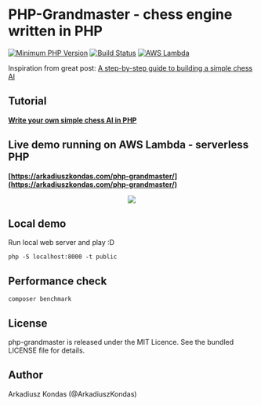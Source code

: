 # PHP-Grandmaster - chess engine written in PHP

[![Minimum PHP Version](https://img.shields.io/badge/php-%3E%3D%207.2-8892BF.svg)](https://php.net/)
[![Build Status](https://travis-ci.org/akondas/php-grandmaster.svg?branch=master)](https://travis-ci.org/akondas/php-grandmaster)
[![AWS Lambda](https://img.shields.io/badge/AWS%20Lambda-deployed-green.svg)](https://arkadiuszkondas.com/php-grandmaster/)

Inspiration from great post: [A step-by-step guide to building a simple chess AI](https://medium.freecodecamp.org/simple-chess-ai-step-by-step-1d55a9266977)

## Tutorial

**[Write your own simple chess AI in PHP](https://arkadiuszkondas.com/write-your-own-simple-chess-ai-in-php/)**

## Live demo running on AWS Lambda - serverless PHP

**[https://arkadiuszkondas.com/php-grandmaster/](https://arkadiuszkondas.com/php-grandmaster/)**

<p align="center">
	<img src="https://github.com/akondas/php-grandmaster/raw/master/public/demo.png" />
</p>


## Local demo

Run local web server and play :D

```
php -S localhost:8000 -t public
```


## Performance check

```
composer benchmark
```


## License

php-grandmaster is released under the MIT Licence. See the bundled LICENSE file for details.


## Author

Arkadiusz Kondas (@ArkadiuszKondas)
